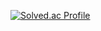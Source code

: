 [![Solved.ac Profile](http://mazassumnida.wtf/api/v2/generate_badge?boj=baegyu3)](https://solved.ac/baegyu3/)

<!---
baelanche/baelanche is a ✨ special ✨ repository because its `README.md` (this file) appears on your GitHub profile.
You can click the Preview link to take a look at your changes.
--->

